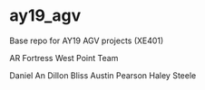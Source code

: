 # ay19_agv
Base repo for AY19 AGV projects (XE401)

AR Fortress West Point Team

Daniel An
Dillon Bliss
Austin Pearson
Haley Steele
